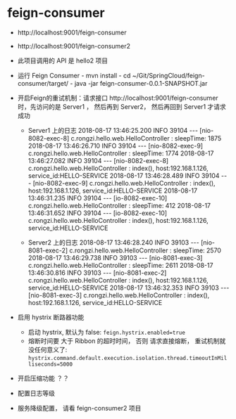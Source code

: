 # feign-consumer

- http://localhost:9001/feign-consumer
- http://localhost:9001/feign-consumer2

- 此项目调用的 API 是 hello2 项目

- 运行 Feign Consumer
      - mvn install
      - cd ~/Git/SpringCloud/feign-consumer/target/
      - java -jar feign-consumer-0.0.1-SNAPSHOT.jar

- 开启Feign的重试机制：请求接口 http://localhost:9001/feign-consumer 时，先访问的是 Server1 ， 然后再到 Server2， 然后再回到 Server1 才请求成功
	- Server1 上的日志
		2018-08-17 13:46:25.200  INFO 39104 --- [nio-8082-exec-8] c.rongzi.hello.web.HelloController       : sleepTime: 1875
		2018-08-17 13:46:26.710  INFO 39104 --- [nio-8082-exec-9] c.rongzi.hello.web.HelloController       : sleepTime: 1774
		2018-08-17 13:46:27.082  INFO 39104 --- [nio-8082-exec-8] c.rongzi.hello.web.HelloController       : index(), host:192.168.1.126, service_id:HELLO-SERVICE
		2018-08-17 13:46:28.489  INFO 39104 --- [nio-8082-exec-9] c.rongzi.hello.web.HelloController       : index(), host:192.168.1.126, service_id:HELLO-SERVICE
		2018-08-17 13:46:31.235  INFO 39104 --- [io-8082-exec-10] c.rongzi.hello.web.HelloController       : sleepTime: 412
		2018-08-17 13:46:31.652  INFO 39104 --- [io-8082-exec-10] c.rongzi.hello.web.HelloController       : index(), host:192.168.1.126, service_id:HELLO-SERVICE

	- Server2 上的日志
		2018-08-17 13:46:28.240  INFO 39103 --- [nio-8081-exec-2] c.rongzi.hello.web.HelloController       : sleepTime: 2570
		2018-08-17 13:46:29.738  INFO 39103 --- [nio-8081-exec-3] c.rongzi.hello.web.HelloController       : sleepTime: 2611
		2018-08-17 13:46:30.816  INFO 39103 --- [nio-8081-exec-2] c.rongzi.hello.web.HelloController       : index(), host:192.168.1.126, service_id:HELLO-SERVICE
		2018-08-17 13:46:32.353  INFO 39103 --- [nio-8081-exec-3] c.rongzi.hello.web.HelloController       : index(), host:192.168.1.126, service_id:HELLO-SERVICE

- 启用 hystrix 断路器功能
	- 启动 hystrix, 默认为 false: `feign.hystrix.enabled=true`
	- 熔断时间要 大于 Ribbon 的超时时间， 否则 请求直接熔断， 重试机制就没任何意义了: `hystrix.command.default.execution.isolation.thread.timeoutInMilliseconds=5000`
    		
- 开启压缩功能 ？？
- 配置日志等级

- 服务降级配置， 请看 feign-consumer2 项目